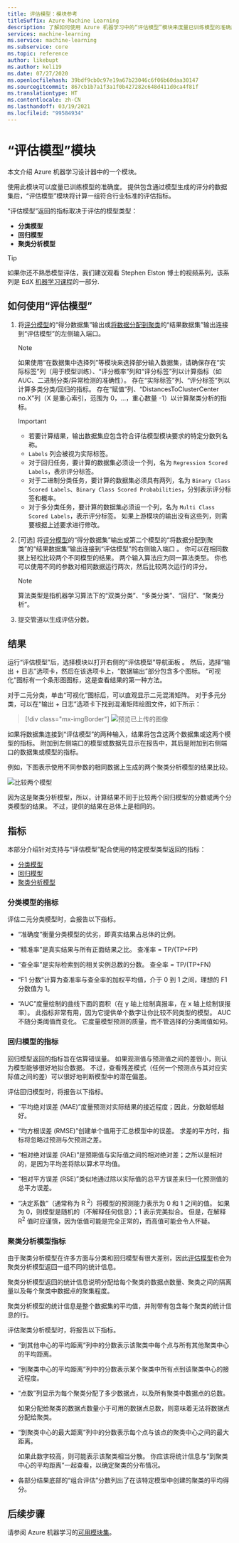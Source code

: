 ```yaml
---
title: 评估模型：模块参考
titleSuffix: Azure Machine Learning
description: 了解如何使用 Azure 机器学习中的“评估模型”模块来度量已训练模型的准确度。
services: machine-learning
ms.service: machine-learning
ms.subservice: core
ms.topic: reference
author: likebupt
ms.author: keli19
ms.date: 07/27/2020
ms.openlocfilehash: 39bdf9cb0c97e19a67b23046c6f06b60daa30147
ms.sourcegitcommit: 867cb1b7a1f3a1f0b427282c648d411d0ca4f81f
ms.translationtype: HT
ms.contentlocale: zh-CN
ms.lasthandoff: 03/19/2021
ms.locfileid: "99584934"
---
```

# <a name="evaluate-model-module"></a>“评估模型”模块

本文介绍 Azure 机器学习设计器中的一个模块。

使用此模块可以度量已训练模型的准确度。 提供包含通过模型生成的评分的数据集后，“评估模型”模块将计算一组符合行业标准的评估指标。
  
 “评估模型”返回的指标取决于评估的模型类型：  
  
-   **分类模型**    
-   **回归模型**  
-   **聚类分析模型**  


> [!TIP]
> 如果你还不熟悉模型评估，我们建议观看 Stephen Elston 博士的视频系列，该系列是 EdX [机器学习课程](/archive/blogs/machinelearning/new-edx-course-data-science-machine-learning-essentials)的一部分. 


## <a name="how-to-use-evaluate-model"></a>如何使用“评估模型”
1. 将[评分模型](./score-model.md)的“得分数据集”输出或[将数据分配到聚类](./assign-data-to-clusters.md)的“结果数据集”输出连接到“评估模型”的左侧输入端口。 
    > [!NOTE] 
    > 如果使用“在数据集中选择列”等模块来选择部分输入数据集，请确保存在“实际标签”列（用于模型训练）、“评分概率”列和“评分标签”列以计算指标（如 AUC、二进制分类/异常检测的准确性）。
    > 存在“实际标签”列、“评分标签”列以计算多类分类/回归的指标。
    > 存在“赋值”列、“DistancesToClusterCenter no.X”列（X 是重心索引，范围为 0，...，重心数量 -1）以计算聚类分析的指标。

    > [!IMPORTANT]
    > + 若要计算结果，输出数据集应包含符合评估模型模块要求的特定分数列名称。
    > + `Labels` 列会被视为实际标签。
    > + 对于回归任务，要计算的数据集必须设一个列，名为 `Regression Scored Labels`，表示评分标签。
    > + 对于二进制分类任务，要计算的数据集必须具有两列，名为 `Binary Class Scored Labels`、`Binary Class Scored Probabilities`，分别表示评分标签和概率。
    > + 对于多分类任务，要计算的数据集必须设一个列，名为 `Multi Class Scored Labels`，表示评分标签。
    > 如果上游模块的输出没有这些列，则需要根据上述要求进行修改。

2. [可选] 将[评分模型](./score-model.md)的“得分数据集”输出或第二个模型的“将数据分配到聚类”的“结果数据集”输出连接到“评估模型”的右侧输入端口  。 你可以在相同数据上轻松比较两个不同模型的结果。 两个输入算法应为同一算法类型。 你也可以使用不同的参数对相同数据运行两次，然后比较两次运行的评分。

    > [!NOTE]
    > 算法类型是指机器学习算法下的“双类分类”、“多类分类”、“回归”、“聚类分析”。 

3. 提交管道以生成评估分数。

## <a name="results"></a>结果

运行“评估模型”后，选择模块以打开右侧的“评估模型”导航面板 。  然后，选择“输出 + 日志”选项卡，然后在该选项卡上，“数据输出”部分包含多个图标。 “可视化”图标有一个条形图图标，这是查看结果的第一种方法。

对于二元分类，单击“可视化”图标后，可以直观显示二元混淆矩阵。
对于多元分类，可以在“输出 + 日志”选项卡下找到混淆矩阵绘图文件，如下所示：
> [!div class="mx-imgBorder"]
> ![预览已上传的图像](media/module/multi-class-confusion-matrix.png)

如果将数据集连接到“评估模型”的两种输入，结果将包含这两个数据集或这两个模型的指标。
附加到左侧端口的模型或数据先显示在报告中，其后是附加到右侧端口的数据集或模型的指标。  

例如，下图表示使用不同参数的相同数据上生成的两个聚类分析模型的结果比较。  

![比较两个模型](media/module/evaluate-2-models.png)  

因为这是聚类分析模型，所以，计算结果不同于比较两个回归模型的分数或两个分类模型的结果。 不过，提供的结果在总体上是相同的。 

## <a name="metrics"></a>指标

本部分介绍针对支持与“评估模型”配合使用的特定模型类型返回的指标：

+ [分类模型](#metrics-for-classification-models)
+ [回归模型](#metrics-for-regression-models)
+ [聚类分析模型](#metrics-for-clustering-models)

### <a name="metrics-for-classification-models"></a>分类模型的指标


评估二元分类模型时，会报告以下指标。
  
-   “准确度”衡量分类模型的优劣，即真实结果占总体的比例。  
  
-   “精准率”是真实结果与所有正面结果之比。 查准率 = TP/(TP+FP)  
  
-   “查全率”是实际检索到的相关实例总数的分数。 查全率 = TP/(TP+FN)  
  
-   “F1 分数”计算为查准率与查全率的加权平均值，介于 0 到 1 之间，理想的 F1 分数值为 1。  
  
-   “AUC”度量绘制的曲线下面的面积（在 y 轴上绘制真报率，在 x 轴上绘制误报率）。 此指标非常有用，因为它提供单个数字让你比较不同类型的模型。 AUC 不随分类阈值而变化。 它度量模型预测的质量，而不管选择的分类阈值如何。


### <a name="metrics-for-regression-models"></a>回归模型的指标
 
回归模型返回的指标旨在估算错误量。  如果观测值与预测值之间的差很小，则认为模型能够很好地拟合数据。 不过，查看残差模式（任何一个预测点与其对应实际值之间的差）可以很好地判断模型中的潜在偏差。  
  
 评估回归模型时，将报告以下指标。
  
- “平均绝对误差 (MAE)”度量预测对实际结果的接近程度；因此，分数越低越好。  
  
- “均方根误差 (RMSE)”创建单个值用于汇总模型中的误差。 求差的平方时，指标将忽略过预测与欠预测之差。  
  
- “相对绝对误差 (RAE)”是预期值与实际值之间的相对绝对差；之所以是相对的，是因为平均差将除以算术平均值。  
  
- “相对平方误差 (RSE)”类似地通过除以实际值的总平方误差来归一化预测值的总平方误差。  
  

  
- “决定系数”（通常称为 R <sup>2</sup>）将模型的预测能力表示为 0 和 1 之间的值。 如果为 0，则模型是随机的（不解释任何信息）；1 表示完美拟合。 但是，在解释 R<sup>2</sup> 值时应谨慎，因为低值可能是完全正常的，而高值可能会令人怀疑。

###  <a name="metrics-for-clustering-models"></a>聚类分析模型指标

由于聚类分析模型在许多方面与分类和回归模型有很大差别，因此[评估模型](evaluate-model.md)也会为聚类分析模型返回一组不同的统计信息。  
  
 聚类分析模型返回的统计信息说明分配给每个聚类的数据点数量、聚类之间的隔离量以及每个聚类中数据点的聚集程度。  
  
 聚类分析模型的统计信息是整个数据集的平均值，并附带有包含每个聚类的统计信息的行。  
  
评估聚类分析模型时，将报告以下指标。
    
-   “到其他中心的平均距离”列中的分数表示该聚类中每个点与所有其他聚类中心的平均距离。   

-   “到聚类中心的平均距离”列中的分数表示某个聚类中所有点到该聚类中心的接近程度。  
  
-   “点数”列显示为每个聚类分配了多少数据点，以及所有聚类中数据点的总数。  
  
     如果分配给聚类的数据点数量小于可用的数据点总数，则意味着无法将数据点分配给聚类。  
  
-   “到聚类中心的最大距离”列中的分数表示每个点与该点的聚类中心之间的最大距离。  
  
     如果此数字较高，则可能表示该聚类相当分散。 你应该将统计信息与“到聚类中心的平均距离”一起查看，以确定聚类的分布情况。   

-   各部分结果底部的“组合评估”分数列出了在该特定模型中创建的聚类的平均得分。  
  

## <a name="next-steps"></a>后续步骤

请参阅 Azure 机器学习的[可用模块集](module-reference.md)。
